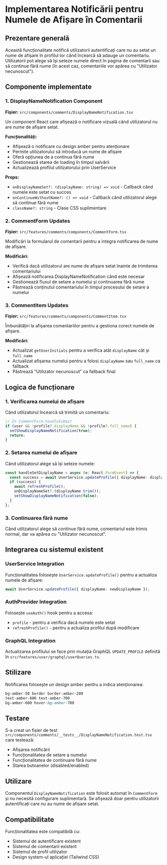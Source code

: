 # Implementarea Notificării pentru Numele de Afișare în Comentarii

## Prezentare generală

Această funcționalitate notifică utilizatorii autentificați care nu au setat un nume de afișare în profilul lor când încearcă să adauge un comentariu. Utilizatorii pot alege să își seteze numele direct în pagina de comentarii sau să continue fără nume (în acest caz, comentariile vor apărea cu "Utilizator necunoscut").

## Componente implementate

### 1. DisplayNameNotification Component

**Fișier:** `src/components/comments/DisplayNameNotification.tsx`

Un component React care afișează o notificare vizuală când utilizatorul nu are nume de afișare setat.

**Funcționalități:**
- Afișează o notificare cu design amber pentru atenționare
- Permite utilizatorului să introducă un nume de afișare
- Oferă opțiunea de a continua fără nume
- Gestionează starea de loading în timpul salvării
- Actualizează profilul utilizatorului prin UserService

**Props:**
- `onDisplayNameSet?: (displayName: string) => void` - Callback când numele este setat cu succes
- `onContinueWithoutName?: () => void` - Callback când utilizatorul alege să continue fără nume
- `className?: string` - Clase CSS suplimentare

### 2. CommentForm Updates

**Fișier:** `src/features/comments/components/CommentForm.tsx`

Modificări la formularul de comentarii pentru a integra notificarea de nume de afișare.

**Modificări:**
- Verifică dacă utilizatorul are nume de afișare setat înainte de trimiterea comentariului
- Afișează notificarea DisplayNameNotification când este necesar
- Gestionează fluxul de setare a numelui și continuarea fără nume
- Păstrează conținutul comentariului în timpul procesului de setare a numelui

### 3. CommentItem Updates

**Fișier:** `src/features/comments/components/CommentItem.tsx`

Îmbunătățiri la afișarea comentariilor pentru a gestiona corect numele de afișare.

**Modificări:**
- Actualizat `getUserInitials` pentru a verifica atât `displayName` cât și `full_name`
- Actualizat afișarea numelui pentru a folosi `displayName` sau `full_name` ca fallback
- Păstrează "Utilizator necunoscut" ca fallback final

## Logica de funcționare

### 1. Verificarea numelui de afișare

Când utilizatorul încearcă să trimită un comentariu:

```typescript
// În CommentForm.handleSubmit
if (user && !profile?.displayName && !profile?.full_name) {
  setShowDisplayNameNotification(true);
  return;
}
```

### 2. Setarea numelui de afișare

Când utilizatorul alege să își seteze numele:

```typescript
const handleSetDisplayName = async (e: React.FormEvent) => {
  const success = await UserService.updateProfile({ displayName: displayName.trim() });
  if (success) {
    await refreshProfile();
    onDisplayNameSet?.(displayName.trim());
    setShowDisplayNameNotification(false);
  }
};
```

### 3. Continuarea fără nume

Când utilizatorul alege să continue fără nume, comentariul este trimis normal, dar va apărea cu "Utilizator necunoscut".

## Integrarea cu sistemul existent

### UserService Integration

Funcționalitatea folosește `UserService.updateProfile()` pentru a actualiza numele de afișare:

```typescript
await UserService.updateProfile({ displayName: newDisplayName });
```

### AuthProvider Integration

Folosește `useAuth()` hook pentru a accesa:
- `profile` - pentru a verifica dacă numele este setat
- `refreshProfile()` - pentru a actualiza profilul după modificare

### GraphQL Integration

Actualizarea profilului se face prin mutația GraphQL `UPDATE_PROFILE` definită în `src/features/user/graphql/userQueries.ts`.

## Stilizare

Notificarea folosește un design amber pentru a indica atenționarea:

```css
bg-amber-50 border border-amber-200
text-amber-800 text-amber-700
bg-amber-600 hover:bg-amber-700
```

## Testare

S-a creat un fișier de test `src/components/comments/__tests__/DisplayNameNotification.test.tsx` care testează:

- Afișarea notificării
- Funcționalitatea de setare a numelui
- Funcționalitatea de continuare fără nume
- Starea butoanelor (disabled/enabled)

## Utilizare

Componentul `DisplayNameNotification` este folosit automat în `CommentForm` și nu necesită configurare suplimentară. Se afișează doar pentru utilizatorii autentificați care nu au nume de afișare setat.

## Compatibilitate

Funcționalitatea este compatibilă cu:
- Sistemul de autentificare existent
- Sistemul de comentarii existent
- Sistemul de profil utilizator
- Design system-ul aplicației (Tailwind CSS)
